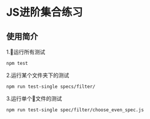 # JS进阶集合练习

## 使用简介

1.运行所有测试
```
npm test
```
2.运行某个文件夹下的测试
```
npm run test-single specs/filter/
```
3.运行单个文件的测试
```
npm run test-single spec/filter/choose_even_spec.js
```